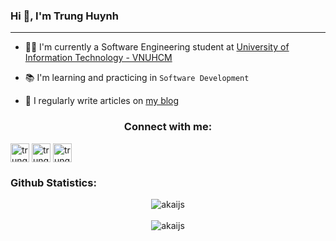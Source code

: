 <!--
**trunghuynh2304/trunghuynh2304** is a ✨ _special_ ✨ repository because its `README.md` (this file) appears on your GitHub profile.

Here are some ideas to get you started:
I’m currently a Software Engineering student at University Of Information Technology
I'm a student at University of Information Technology - VNUHCM
- 🔭 I’m currently working on ...
- 🌱 I’m currently learning ...
- 👯 I’m looking to collaborate on ...
- 🤔 I’m looking for help with ...
- 💬 Ask me about ...
- 📫 How to reach me: ...
- 😄 Pronouns: ...
- ⚡ Fun fact: ...
-->

### Hi 👋, I'm Trung Huynh

---

- 👨‍🎓 I'm currently a Software Engineering student at [University of Information Technology - VNUHCM](https://en.uit.edu.vn/overview-vnuhcm-university-information-technology)

- 📚 I'm learning and practicing in `Software Development`

- 📝 I regularly write articles on [my blog](https://akaijs.github.io/)


<h3 align="center">Connect with me:</h3>
<p align="left">
<a href="https://github.com/trunghuynh2304" target="blank"><img align="center" src="https://image.flaticon.com/icons/png/512/733/733553.png" alt="trunghuynh2304" height="30"/></a>
<a href="https://fb.com/trunghuynh2304" target="blank"><img align="center" src="https://image.flaticon.com/icons/png/512/733/733549.png" alt="trunghuynh2304" height="30"/></a>
<a href="mailto:trunghuynh2304@gmail.com" target="blank"><img align="center" src="https://image.flaticon.com/icons/png/512/732/732200.png" alt="trunghuynh2304@gmail.com" height="30"/></a>
</p>

<h3 align="left">Github Statistics:</h3>
<p align="center"> <img align="center" src="https://github-readme-stats.vercel.app/api/top-langs?username=akaijs&show_icons=true&locale=en&layout=compact" alt="akaijs" />
<br><br>
<img align="center" src="https://github-readme-stats.vercel.app/api?username=akaijs&show_icons=true&locale=en" alt="akaijs" />
</p>
